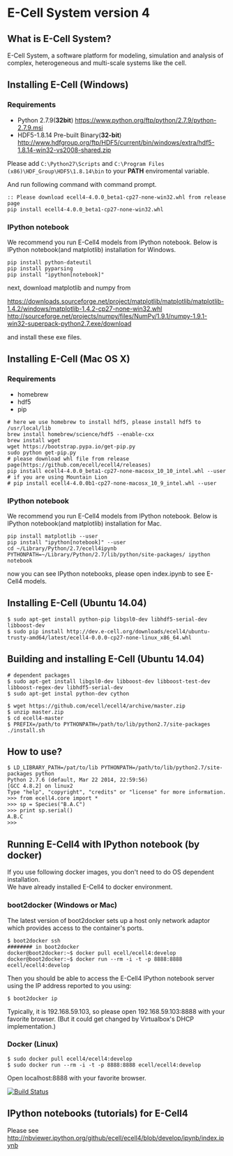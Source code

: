 # E-Cell System version 4 

## What is E-Cell System?

E-Cell System, a software platform for modeling, simulation and analysis of complex, heterogeneous and multi-scale systems like the cell.

## Installing E-Cell (Windows)

### Requirements

- Python 2.7.9(**32bit**) https://www.python.org/ftp/python/2.7.9/python-2.7.9.msi
- HDF5-1.8.14 Pre-built Binary(**32-bit**) http://www.hdfgroup.org/ftp/HDF5/current/bin/windows/extra/hdf5-1.8.14-win32-vs2008-shared.zip

Please add `C:\Python27\Scripts` and `C:\Program Files (x86)\HDF_Group\HDF5\1.8.14\bin` to your **PATH** enviromental variable.

And run following command with command prompt.
```
:: Please download ecell4-4.0.0_beta1-cp27-none-win32.whl from release page
pip install ecell4-4.0.0_beta1-cp27-none-win32.whl
```

### IPython notebook
We recommend you run E-Cell4 models from IPython notebook.
Below is IPython notebook(and matplotlib) installation for Windows.

```
pip install python-dateutil
pip install pyparsing
pip install "ipython[notebook]"
```

next, download matplotlib and numpy from

https://downloads.sourceforge.net/project/matplotlib/matplotlib/matplotlib-1.4.2/windows/matplotlib-1.4.2-cp27-none-win32.whl  
http://sourceforge.net/projects/numpy/files/NumPy/1.9.1/numpy-1.9.1-win32-superpack-python2.7.exe/download

and install these exe files.

## Installing E-Cell (Mac OS X)

### Requirements

- homebrew
- hdf5
- pip

```shell
# here we use homebrew to install hdf5, please install hdf5 to /usr/local/lib
brew install homebrew/science/hdf5 --enable-cxx
brew install wget
wget https://bootstrap.pypa.io/get-pip.py
sudo python get-pip.py
# please download whl file from release page(https://github.com/ecell/ecell4/releases)
pip install ecell4-4.0.0_beta1-cp27-none-macosx_10_10_intel.whl --user
# if you are using Mountain Lion
# pip install ecell4-4.0.0b1-cp27-none-macosx_10_9_intel.whl --user
```

### IPython notebook
We recommend you run E-Cell4 models from IPython notebook.
Below is IPython notebook(and matplotlib) installation for Mac.

```shell
pip install matplotlib --user
pip install "ipython[notebook]" --user
cd ~/Library/Python/2.7/ecell4ipynb
PYTHONPATH=~/Library/Python/2.7/lib/python/site-packages/ ipython notebook
```

now you can see IPython notebooks, please open index.ipynb to see E-Cell4 models.

## Installing E-Cell (Ubuntu 14.04)

```shell
$ sudo apt-get install python-pip libgsl0-dev libhdf5-serial-dev libboost-dev
$ sudo pip install http://dev.e-cell.org/downloads/ecell4/ubuntu-trusty-amd64/latest/ecell4-0.0.0-cp27-none-linux_x86_64.whl
```

## Building and installing E-Cell (Ubuntu 14.04)

```shell
# dependent packages
$ sudo apt-get install libgsl0-dev libboost-dev libboost-test-dev libboost-regex-dev libhdf5-serial-dev
$ sudo apt-get instal python-dev cython

$ wget https://github.com/ecell/ecell4/archive/master.zip   
$ unzip master.zip
$ cd ecell4-master
$ PREFIX=/path/to PYTHONPATH=/path/to/lib/python2.7/site-packages ./install.sh
```

## How to use?

```
$ LD_LIBRARY_PATH=/pat/to/lib PYTHONPATH=/path/to/lib/python2.7/site-packages python
Python 2.7.6 (default, Mar 22 2014, 22:59:56) 
[GCC 4.8.2] on linux2
Type "help", "copyright", "credits" or "license" for more information.
>>> from ecell4.core import *
>>> sp = Species("B.A.C")
>>> print sp.serial()
A.B.C
>>> 
```

## Running E-Cell4 with IPython notebook (by docker)

If you use following docker images, you don't need to do OS dependent installation.  
We have already installed E-Cell4 to docker environment.

### boot2docker (Windows or Mac)

The latest version of boot2docker sets up a host only network adaptor which provides access to the container's ports.

```shell
$ boot2docker ssh
######## in boot2docker
docker@boot2docker:~$ docker pull ecell/ecell4:develop
docker@boot2docker:~$ docker run --rm -i -t -p 8888:8888 ecell/ecell4:develop
```

Then you should be able to access the E-Cell4 IPython notebook server using the IP address reported to you using:

```shell
$ boot2docker ip
```

Typically, it is 192.168.59.103, so please open 192.168.59.103:8888 with your favorite browser.
(But it could get changed by Virtualbox's DHCP implementation.)

### Docker (Linux)

```shell
$ sudo docker pull ecell4/ecell4:develop
$ sudo docker run --rm -i -t -p 8888:8888 ecell/ecell4:develop
```

Open localhost:8888 with your favorite browser.


[![Build Status](https://travis-ci.org/ecell/ecell4.svg?branch=master)](https://travis-ci.org/ecell/ecell4)


## IPython notebooks (tutorials) for E-Cell4

Please see http://nbviewer.ipython.org/github/ecell/ecell4/blob/develop/ipynb/index.ipynb
